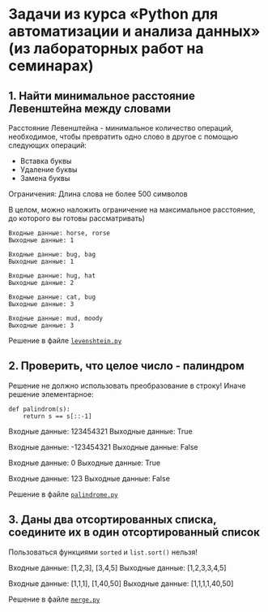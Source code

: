 # Задачи из курса «Python для автоматизации и анализа данных» (из лабораторных работ на семинарах)

## 1. Найти минимальное расстояние Левенштейна между словами

Расстояние Левенштейна - минимальное количество операций, необходимое, чтобы превратить одно слово в другое с помощью следующих операций:

* Вставка буквы
* Удаление буквы
* Замена буквы

Ограничения: Длина слова не более 500 символов

В целом, можно наложить ограничение на максимальное расстояние, до которого вы готовы рассматривать)


    Входные данные: horse, rorse
    Выходные данные: 1

    Входные данные: bug, bag
    Выходные данные: 1
    
    Входные данные: hug, hat
    Выходные данные: 2
    
    Входные данные: cat, bug
    Выходные данные: 3
    
    Входные данные: mud, moody
    Выходные данные: 3
Решение в файле [`levenshtein.py`](./levenstein.py)

## 2. Проверить, что целое число - палиндром 
Решение не должно использовать преобразование в строку! Иначе решение элементарное:
```
def palindrom(s):
    return s == s[::-1]
```

Входные данные: 123454321
Выходные данные: True

Входные данные: -123454321
Выходные данные: False

Входные данные: 0
Выходные данные: True

Входные данные: 123
Выходные данные: False

Решение в файле [`palindrome.py`](./palindrome.py)

## 3. Даны два отсортированных списка, соедините их в один отсортированный список

Пользоваться функциями `sorted` и `list.sort()` нельзя!

Входные данные: [1,2,3], [3,4,5]
Выходные данные: [1,2,3,3,4,5]

Входные данные: [1,1,1], [1,40,50]
Выходные данные: [1,1,1,1,40,50]

Решение в файле [`merge.py`](./merge.py)
